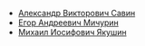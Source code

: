 * [Александр Викторович Савин](Александр%20Викторович%20Савин)
* [Егор Андреевич Мичурин](Егор%20Андреевич%20Мичурин)
* [Михаил Иосифович Якушин](Михаил%20Иосифович%20Якушин)